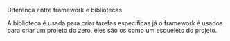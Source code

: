 Diferença entre framework e bibliotecas

A biblioteca é usada para criar tarefas específicas já o framework é usados para criar um projeto do zero, eles são os como um esqueleto do projeto.